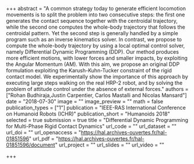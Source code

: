 +++
abstract = "A common strategy today to generate efficient locomotion movements is to split the problem into two consecutive steps: the first one generates the contact sequence together with the centroidal trajectory, while the second one computes the whole-body trajectory that follows the centroidal pattern. Yet the second step is generally handled by a simple program such as an inverse kinematics solver. In contrast, we propose to compute the whole-body trajectory by using a local optimal control solver, namely Differential Dynamic Programming (DDP). Our method produces more efficient motions, with lower forces and smaller impacts, by exploiting the Angular Momentum (AM). With this aim, we propose an original DDP formulation exploiting the Karush-Kuhn-Tucker constraint of the rigid contact model. We experimentally show the importance of this approach by executing large steps walking on the real HRP-2 robot, and by solving the problem of attitude control under the absence of external forces." 
authors = ["Rohan Budhiraja,Justin Carpentier, Carlos Mastalli and Nicolas Mansard"]
date = "2018-07-30"
image = ""
image_preview = ""
math = false
publication_types = ["1"]
publication = "IEEE-RAS International Conference on Humanoid Robots (ICHR)"
publication_short = "Humanoids 2018"
selected = true
submission = true
title = "Differential Dynamic Programming for Multi-Phase Rigid Contact Dynamics"
url_code = ""
url_dataset = ""
url_doi = ""
url_openaccess = "https://hal.archives-ouvertes.fr/hal-01851596"
url_pdf = "https://hal.archives-ouvertes.fr/hal-01851596/document"
url_project = ""
url_slides = ""
url_video = ""

+++

